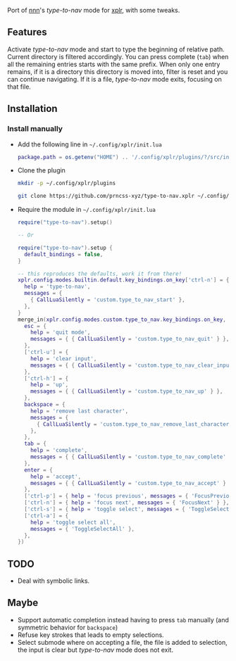 Port of [nnn](https://github.com/jarun/nnn)'s _type-to-nav_ mode for [xplr](https://github.com/sayanarijit/xplr), with some tweaks.

## Features

Activate _type-to-nav_ mode and start to type the beginning of relative path. Current directory is filtered accordingly. You can press complete (`tab`) when all the remaining entries starts with the same prefix. When only one entry remains, if it is a directory this directory is moved into, filter is reset and you can continue navigating. If it is a file, _type-to-nav_ mode exits, focusing on that file.

## Installation

### Install manually

- Add the following line in `~/.config/xplr/init.lua`

  ```lua
  package.path = os.getenv("HOME") .. '/.config/xplr/plugins/?/src/init.lua'
  ```

- Clone the plugin

  ```bash
  mkdir -p ~/.config/xplr/plugins

  git clone https://github.com/prncss-xyz/type-to-nav.xplr ~/.config/xplr/plugins/type-to-nav
  ```

- Require the module in `~/.config/xplr/init.lua`

  ```lua
  require("type-to-nav").setup()

  -- Or

  require("type-to-nav").setup {
    default_bindings = false,
  }

  -- this reproduces the defaults, work it from there!
  xplr.config.modes.builtin.default.key_bindings.on_key['ctrl-n'] = {
    help = 'type-to-nav',
    messages = {
      { CallLuaSilently = 'custom.type_to_nav_start' },
    },
  }
  merge_in(xplr.config.modes.custom.type_to_nav.key_bindings.on_key, {
    esc = {
      help = 'quit mode',
      messages = { { CallLuaSilently = 'custom.type_to_nav_quit' } },
    },
    ['ctrl-u'] = {
      help = 'clear input',
      messages = { { CallLuaSilently = 'custom.type_to_nav_clear_input' } },
    },
    ['ctrl-h'] = {
      help = 'up',
      messages = { { CallLuaSilently = 'custom.type_to_nav_up' } },
    },
    backspace = {
      help = 'remove last character',
      messages = {
        { CallLuaSilently = 'custom.type_to_nav_remove_last_character' },
      },
    },
    tab = {
      help = 'complete',
      messages = { { CallLuaSilently = 'custom.type_to_nav_complete' } },
    },
    enter = {
      help = 'accept',
      messages = { { CallLuaSilently = 'custom.type_to_nav_accept' } },
    },
    ['ctrl-p'] = { help = 'focus previous', messages = { 'FocusPrevious' } },
    ['ctrl-n'] = { help = 'focus next', messages = { 'FocusNext' } },
    ['ctrl-s'] = { help = 'toggle select', messages = { 'ToggleSelection' } },
    ['ctrl-a'] = {
      help = 'toggle select all',
      messages = { 'ToggleSelectAll' },
    },
  })
  ```

## TODO

- Deal with symbolic links.

## Maybe

- Support automatic completion instead having to press `tab` manually (and symmetric behavior for `backspace`)
- Refuse key strokes that leads to empty selections.
- Select submode where on accepting a file, the file is added to selection, the input is clear but _type-to-nav_ mode does not exit.
